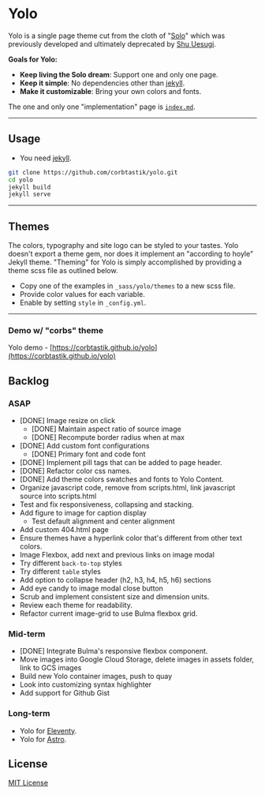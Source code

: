 # Yolo

Yolo is a single page theme cut from the cloth of "[Solo](http://chibicode.github.io/solo)" which was previously developed and ultimately deprecated by [Shu Uesugi](https://github.com/chibicode).

__Goals for Yolo:__

* __Keep living the Solo dream__: Support one and only one page.
* __Keep it simple__: No dependencies other than [jekyll](https://jekyllrb.com/).
* __Make it customizable__: Bring your own colors and fonts.

The one and only one "implementation" page is [`index.md`](/index.md).

---

## Usage

* You need [jekyll](https://jekyllrb.com/).

```bash
git clone https://github.com/corbtastik/yolo.git
cd yolo
jekyll build
jekyll serve
```

---

## Themes

The colors, typography and site logo can be styled to your tastes. Yolo doesn't export a theme gem, nor does it implement an "according to hoyle" Jekyll theme. "Theming" for Yolo is simply accomplished by providing a theme scss file as outlined below. 

* Copy one of the examples in `_sass/yolo/themes` to a new scss file.
* Provide color values for each variable.
* Enable by setting `style` in `_config.yml`.

---

### Demo w/ "corbs" theme

Yolo demo - [https://corbtastik.github.io/yolo](https://corbtastik.github.io/yolo)

## Backlog

### ASAP

* [DONE] Image resize on click
  * [DONE] Maintain aspect ratio of source image
  * [DONE] Recompute border radius when at max
* [DONE] Add custom font configurations
  * [DONE] Primary font and code font
* [DONE] Implement pill tags that can be added to page header.
* [DONE] Refactor color css names.
* [DONE] Add theme colors swatches and fonts to Yolo Content.
* Organize javascript code, remove from scripts.html, link javascript source into scripts.html
* Test and fix responsiveness, collapsing and stacking.
* Add figure to image for caption display
  * Test default alignment and center alignment
* Add custom 404.html page
* Ensure themes have a hyperlink color that's different from other text colors.
* Image Flexbox, add next and previous links on image modal
* Try different `back-to-top` styles
* Try different `table` styles
* Add option to collapse header (h2, h3, h4, h5, h6) sections
* Add eye candy to image modal close button
* Scrub and implement consistent size and dimension units.
* Review each theme for readability.
* Refactor current image-grid to use Bulma flexbox grid.


### Mid-term

* [DONE] Integrate Bulma's responsive flexbox component.
* Move images into Google Cloud Storage, delete images in assets folder, link to GCS images
* Build new Yolo container images, push to quay
* Look into customizing syntax highlighter
* Add support for Github Gist

### Long-term

* Yolo for [Eleventy](https://www.11ty.dev/).
* Yolo for [Astro](https://astro.build/).

## License

[MIT License](/LICENSE)
